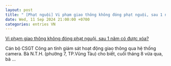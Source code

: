 ```yaml
---
layout: post
title: " [Phạt nguội] Vi phạm giao thông không đóng phạt nguội, sau 1 năm có được xóa?"
date: Wed, 11 Sep 2024 21:00:00 +0700
categories: entries VN
---
```

[Vi phạm giao thông không đóng phạt nguội, sau 1 năm có được xóa?](https://baobariavungtau.com.vn/ban-doc/202409/vi-pham-giao-thong-khong-dong-phat-nguoi-sau-1-nam-co-duoc-xoa-1020803/)

Cán bộ CSGT Công an tỉnh giám sát hoạt động giao thông qua hệ thống camera. Bà N.T.H. (phường 7, TP.Vũng Tàu) cho biết, cuối tháng 8 vừa qua, bà ...

